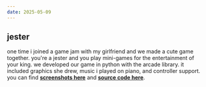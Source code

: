 ```yaml
---
date: 2025-05-09
---
```


## jester

one time i joined a game jam with my girlfriend and we made a cute game together.
you're a jester and you play mini-games for the entertainment of your king.
we developed our game in python with the arcade library.
it included graphics she drew, music i played on piano, and controller support. you can find [**screenshots here**](https://globalgamejam.org/games/2024/jester-4-1) and [**source code here**](https://github.com/ciraben/jester).
